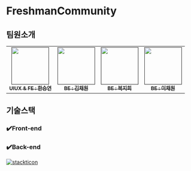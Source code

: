 # FreshmanCommunity


## 팀원소개
<table>
  <tbody>
    <tr>
      <td align="center"><a href=""><img src=""width=100px;" alt=""/><br /><sub><b>UIUX & FE : 한승연 </b></sub></a><br /></td>
      <td align="center"><a href=""><img src="" width="100px;" alt=""/><br /><sub><b>BE : 김채원</b></sub></a><br /></td>
      <td align="center"><a href=""><img src="" width="100px;" alt=""/><br /><sub><b>BE : 복지희</b></sub></a><br /></td>
      <td align="center"><a href=""><img src="" width="100px;" alt=""/><br /><sub><b>BE : 이채원</b></sub></a><br /></td>
     <tr/>
  </tbody>
</table>

## 기술스택

### ✔️Front-end

### ✔️Back-end
[![stackticon](https://firebasestorage.googleapis.com/v0/b/stackticon-81399.appspot.com/o/images%2F1706119378945?alt=media&token=856f854d-6b88-45a1-ad1b-47fc62f35c64)](https://github.com/msdio/stackticon)
